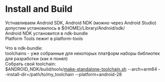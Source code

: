 # Install and Build

Устнавливаем Android SDK, Android NDK (можно через Android Studio)\
допустим установилось в ${HOME}/Library/Android/sdk/\
Android NDK установится в ndk-bundle\
Platform Tools лежит в platform-tools

Что в ndk-bundle:\
toolchains - уже собранные для некоторых платформ наборы библиотек для разработки (как я понял)\
Собрать свой toolchain:\
$ANDROID\_NDK/build/tools/[make-standalone-toolchain.sh](http://make-standalone-toolchain.sh) --arch=arm64 --install-dir=/path/to/my\_toolchain --platform=android-28
